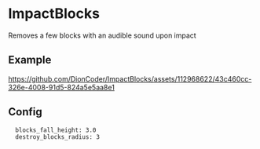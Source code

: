 # ImpactBlocks

Removes a few blocks with an audible sound upon impact

## Example
https://github.com/DionCoder/ImpactBlocks/assets/112968622/43c460cc-326e-4008-91d5-824a5e5aa8e1

## Config

```bash
  blocks_fall_height: 3.0
  destroy_blocks_radius: 3

```
